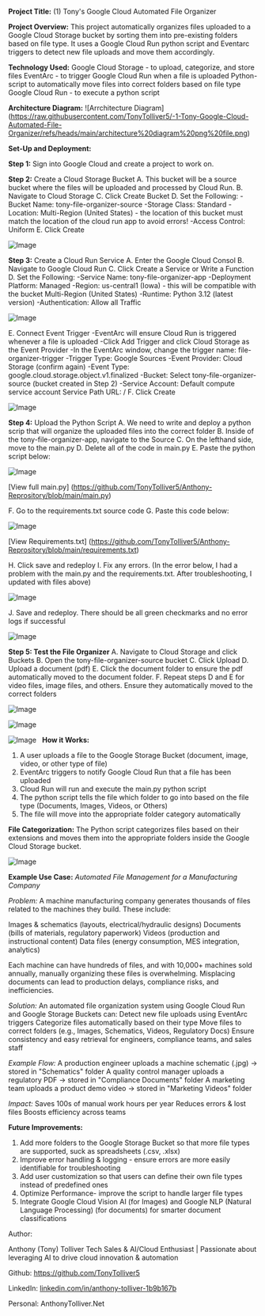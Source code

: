**Project Title:** 
(1) Tony's Google Cloud Automated File Organizer

**Project Overview:** 
This project automatically organizes files uploaded to a Google Cloud Storage bucket by sorting them into pre-existing folders based on file type. It uses a Google Cloud Run python script and Eventarc triggers to detect new file uploads and move them accordingly.

**Technology Used:** 
Google Cloud Storage - to upload, categorize, and store files
EventArc - to trigger Google Cloud Run when a file is uploaded
Python- script to automatically move files into correct folders based on file type
Google Cloud Run - to execute a python script

**Architecture Diagram:** 
![Arrchitecture Diagram] (https://raw.githubusercontent.com/TonyTolliver5/-1-Tony-Google-Cloud-Automated-File-Organizer/refs/heads/main/architecture%20diagram%20png%20file.png)

**Set-Up and Deployment:**

**Step 1:** Sign into Google Cloud and create a project to work on.

**Step 2:** Create a Cloud Storage Bucket
A. This bucket will be a source bucket where the files will be uploaded and processed by Cloud Run.
B. Navigate to Cloud Storage
C. Click Create Bucket
D. Set the Following:
-Bucket Name: tony-file-organizer-source
-Storage Class: Standard
-Location: Multi-Region (United States) - the location of this bucket must match the location of the cloud run app to avoid errors!
-Access Control: Uniform
E. Click Create

![Image](https://github.com/user-attachments/assets/33407522-4133-4634-9ab5-c0f605a6d2c5)

**Step 3:** Create a Cloud Run Service
A. Enter the Google Cloud Consol
B. Navigate to Google Cloud Run
C. Click Create a Service or Write a Function
D. Set the Following:
-Service Name: tony-file-organizer-app
-Deployment Platform: Managed
-Region: us-central1 (Iowa) - this will be compatible with the bucket Multi-Region (United States)
-Runtime: Python 3.12 (latest version)
-Authentication: Allow all Traffic


![Image](https://github.com/user-attachments/assets/c5f1c64e-013d-4101-b915-cfcf58b2e3b8)

E. Connect Event Trigger
-EventArc will ensure Cloud Run is triggered whenever a file is uploaded
-Click Add Trigger and click Cloud Storage as the Event Provider
-In the EventArc window, change the trigger name: file-organizer-trigger
-Trigger Type: Google Sources
-Event Provider: Cloud Storage (confirm again)
-Event Type: google.cloud.storage.object.v1.finalized
-Bucket: Select tony-file-organizer-source (bucket created in Step 2)
-Service Account: Default compute service account
Service Path URL: /
F. Click Create

![Image](https://github.com/user-attachments/assets/1da04704-eae9-4c03-8128-8af553df2ec0)

**Step 4:** Upload the Python Script
A. We need to write and deploy a python scrip that will organize the uploaded files into the correct folder
B. Inside of the tony-file-organizer-app, navigate to the Source
C. On the lefthand side, move to the main.py
D. Delete all of the code in main.py
E. Paste the python script below:

![Image](https://github.com/user-attachments/assets/26f54340-2668-4e6d-9021-02c582c9d2cd)

[View full main.py] (https://github.com/TonyTolliver5/Anthony-Reprository/blob/main/main.py)

F. Go to the requirements.txt source code
G. Paste this code below:

![Image](https://github.com/user-attachments/assets/329525b0-d35f-415e-9c14-e30be741c3a7)

[View Requirements.txt] (https://github.com/TonyTolliver5/Anthony-Reprository/blob/main/requirements.txt)

H. Click save and redeploy
I. Fix any errors. (In the error below, I had a problem with the main.py and the requirements.txt. After troubleshooting, I updated with files above)

![Image](https://github.com/user-attachments/assets/362de4cb-8f36-4d01-9c99-70258034674d)

J. Save and redeploy. There should be all green checkmarks and no error logs if successful

![Image](https://github.com/user-attachments/assets/b41c7179-8ca3-45fc-a7d4-37b3f1d72080)

**Step 5: Test the File Organizer**
A. Navigate to Cloud Storage and click Buckets
B. Open the tony-file-organizer-source bucket
C. Click Upload
D. Upload a document (pdf)
E. Click the document folder to ensure the pdf automatically moved to the document folder. 
F. Repeat steps D and E for video files, image files, and others. Ensure they automatically moved to the correct folders

![Image](https://github.com/user-attachments/assets/7ec8ceaa-d306-4bd9-846d-40ae68d9b217)

![Image](https://github.com/user-attachments/assets/698c4e93-cf3a-4386-b6ef-eb88644ed8ed)

![Image](https://github.com/user-attachments/assets/8947f436-8976-4365-b71b-25e94e3ac675)
 
**How it Works:**
1. A user uploads a file to the Google Storage Bucket (document, image, video, or other type of file)
2. EventArc triggers to notify Google Cloud Run that a file has been uploaded
3. Cloud Run will run and execute the main.py python script
4. The python script tells the file which folder to go into based on the file type (Documents, Images, Videos, or Others)
5. The file will move into the appropriate folder category automatically 

**File Categorization:**
The Python script categorizes files based on their extensions and moves them into the appropriate folders inside the Google Cloud Storage bucket.

![Image](https://github.com/user-attachments/assets/69517b54-59cf-4acc-a5e5-cccdc607ad17)

**Example Use Case:**
_Automated File Management for a Manufacturing Company_

_Problem:_ 
A machine manufacturing company generates thousands of files related to the machines they build. These include:

Images & schematics (layouts, electrical/hydraulic designs)
Documents (bills of materials, regulatory paperwork)
Videos (production and instructional content)
Data files (energy consumption, MES integration, analytics)

Each machine can have hundreds of files, and with 10,000+ machines sold annually, manually organizing these files is overwhelming. Misplacing documents can lead to production delays, compliance risks, and inefficiencies.

_Solution:_
An automated file organization system using Google Cloud Run and Google Storage Buckets can:
Detect new file uploads using EventArc triggers
Categorize files automatically based on their type
Move files to correct folders (e.g., Images, Schematics, Videos, Regulatory Docs)
Ensure consistency and easy retrieval for engineers, compliance teams, and sales staff

_Example Flow:_
A production engineer uploads a machine schematic (.jpg) → stored in "Schematics" folder
A quality control manager uploads a regulatory PDF → stored in "Compliance Documents" folder
A marketing team uploads a product demo video → stored in "Marketing Videos" folder

_Impact:_
Saves 100s of manual work hours per year
Reduces errors & lost files
Boosts efficiency across teams


**Future Improvements:**

1. Add more folders to the Google Storage Bucket so that more file types are supported, suck as spreadsheets (.csv, .xlsx)
2. Improve error handling & logging - ensure errors are more easily identifiable for troubleshooting
3. Add user customization so that users can define their own file types instead of predefined ones
4. Optimize Performance- improve the script to handle larger file types
5. Integrate Google Cloud Vision AI (for Images) and Google NLP (Natural Language Processing) (for documents) for smarter document classifications


Author:

Anthony (Tony) Tolliver
Tech Sales & AI/Cloud Enthusiast | Passionate about leveraging AI to drive cloud innovation & automation

Github: https://github.com/TonyTolliver5

LinkedIn: [linkedin.com/in/anthony-tolliver-1b9b167b](https://www.linkedin.com/in/anthony-tolliver-1b9b167b)

Personal: AnthonyTolliver.Net
